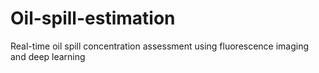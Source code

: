 # Oil-spill-estimation
 Real-time oil spill concentration assessment using fluorescence imaging and deep learning
